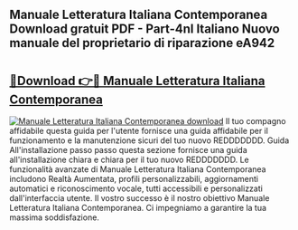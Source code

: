 ## Manuale Letteratura Italiana Contemporanea Download gratuit PDF - Part-4nl Italiano Nuovo manuale del proprietario di riparazione eA942

# <h2><a href="http://dfgaec.blite.top/?on=Manuale+Letteratura+Italiana+Contemporanea">🔗Download 👉🔴 Manuale Letteratura Italiana Contemporanea</a></h2>

[![Manuale Letteratura Italiana Contemporanea download](https://i.imgur.com/lujVjoI.png)](http://dfgaec.blite.top/?on=Manuale+Letteratura+Italiana+Contemporanea)
Il tuo compagno affidabile questa guida per l'utente fornisce una guida affidabile per il funzionamento e la manutenzione sicuri del tuo nuovo REDDDDDDD. Guida All'installazione passo passo questa sezione fornisce una guida all'installazione chiara e chiara per il tuo nuovo REDDDDDDD. Le funzionalità avanzate di Manuale Letteratura Italiana Contemporanea includono Realtà Aumentata, profili personalizzabili, aggiornamenti automatici e riconoscimento vocale, tutti accessibili e personalizzati dall'interfaccia utente. Il vostro successo è il nostro obiettivo Manuale Letteratura Italiana Contemporanea. Ci impegniamo a garantire la tua massima soddisfazione.
